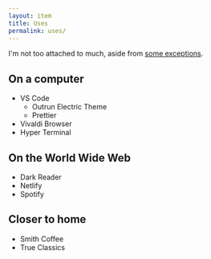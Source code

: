 ```yaml
---
layout: item
title: Uses
permalink: uses/
---
```


I'm not too attached to much, aside from [some exceptions](https://brianmuenzenmeyer.com/posts/2022-things-ive-come-to-value/).

## On a computer

- VS Code
  - Outrun Electric Theme
  - Prettier
- Vivaldi Browser
- Hyper Terminal

## On the World Wide Web

- Dark Reader
- Netlify
- Spotify

## Closer to home

- Smith Coffee
- True Classics

